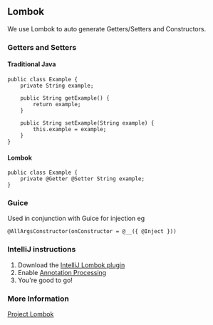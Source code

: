 
## Lombok

We use Lombok to auto generate Getters/Setters and Constructors.

### Getters and Setters

#### Traditional Java

    public class Example {
        private String example;
        
        public String getExample() {
            return example;
        }
        
        public String setExample(String example) {
            this.example = example;
        }
    }

#### Lombok

    public class Example {
        private @Getter @Setter String example;
    }

### Guice

Used in conjunction with Guice for injection eg

    @AllArgsConstructor(onConstructor = @__({ @Inject }))
    
### IntelliJ instructions

1. Download the [IntelliJ Lombok plugin](https://plugins.jetbrains.com/plugin/6317-lombok-plugin)
2. Enable [Annotation Processing](https://www.jetbrains.com/help/idea/configuring-annotation-processing.html)
3. You're good to go!

### More Information

[Project Lombok](https://projectlombok.org)
